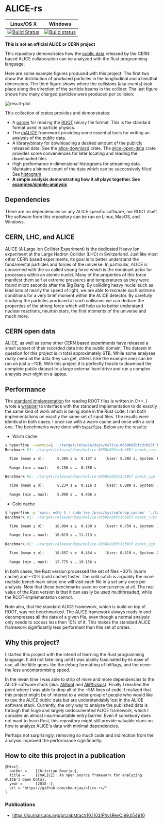 # ALICE-rs #

|Linux/OS X|Windows|
|:--------:|:-----:|
|[![Build Status](https://travis-ci.org/cbourjau/alice-rs.svg)](https://travis-ci.org/cbourjau/alice-rs)|[![Build status](https://ci.appveyor.com/api/projects/status/u7xxhg4x7h9mgpam?svg=true)](https://ci.appveyor.com/project/cbourjau/alice-rs)|

**This is not an official ALICE or CERN project**


This repository demonstrates how the [public data](http://opendata.cern.ch/collection/ALICE-Reconstructed-Data) released by the CERN based ALICE collaboration can be analyzed with the Rust programming language.

Here are some example figures produced with this project. The first two show the distribution of produced particles in the longitudinal and azimuthal dimensions. The third figure shows where the collisions (aka events) took place along the direction of the particle beams in the collider. The last figure shows how many charged particles were produced per collision:

![result-plot](./examples/simple-analysis/result.png)

This collection of crates provides and demonstrates:
* A [parser](https://github.com/cbourjau/alice-rs/tree/master/root-io) for reading the [ROOT](https://root.cern.ch/) binary file format. This is the standard format used in particle physics.
* The [mALICE](https://github.com/cbourjau/alice-rs/tree/master/malice) framework providing some essential tools for writing an analysis of the public data.
* A library/binary for downloading a desired amount of the publicly released data. See the [alice-download](https://github.com/cbourjau/alice-rs/tree/master/alice-download) crate. The [alice-open-data](https://github.com/cbourjau/alice-rs/tree/master/alice-open-data) crate provides some conveniences for later locating and reading the downloaded files
* High performance n-dimensional histograms for streaming data.
  Maintains a binned count of the data which can be successively filled. See [histogram](https://github.com/cbourjau/alice-rs/tree/master/histogram)
* **A  simple analysis demonstrating how it all plays together. See [examples/simple-analysis](https://github.com/cbourjau/alice-rs/tree/master/examples/simple-analysis)**

## Dependencies

There are no dependencies on any ALICE specific software, nor ROOT itself. The software from this repository can be run on Linux, MacOS, and Windows.

## CERN, LHC, and ALICE

ALICE (A Large Ion Collider Experiment) is the dedicated Heavy Ion experiment at the Large Hadron Collider (LHC) in Switzerland. Just like most other CERN based experiments, its goal is to better understand the fundamental particles and forces of the universe. In particular, ALICE is concerned with the so called strong force which is the dominant actor for processes within an atomic nuclei. Many of the properties of this force manifest them self at extreme pressures and temperatures as they were found micro seconds after the Big Bang. By colliding heavy nuclei such as lead ions at nearly the speed of light, we are able to recreate such extreme conditions for a very brief moment within the ALICE detector. By carefully studying the particles produced at such collisions we can deduce the properties of the strong force which will help us to better understand nuclear reactions, neutron stars, the first moments of the universe and much more.

## CERN open data

ALICE, as well as some other CERN based experiments have released a small subset of their recorded data into the public domain. The dataset in question for this project is in total approximately 6TB. While some analyses really need all the data they can get, others (like the example one) can be run on just a ~1GB. With this project it is perfectly feasile to download the complete public dataset to a large external hard drive and run a complex analysis over night on a laptop.

## Performance

The [standard implementation]((https://root.cern.ch/)) for reading ROOT files is written in C++. I wrote a [wrapper](https://github.com/cbourjau/alice-sys) to interface with the standard implementation to do exactly the same kind of work which is being done in the Rust code. I ran both implementations on exactly the same set of input files. The results were identical in both cases. I once ran with a warm cache and once with a cold one. The benchmarks were done with [`hyperfine`](https://github.com/sharkdp/hyperfine). Below are the results:

- Warm cache
``` bash
$ hyperfine --warmup=1 './target/release/deps/malice-0650b02bfc3cb85f bench_rust' './target/release/deps/malice-0650b02bfc3cb85f bench_cpp'
Benchmark #1: ./target/release/deps/malice-0650b02bfc3cb85f bench_rust

  Time (mean ± σ):      6.305 s ±  0.187 s    [User: 5.392 s, System: 0.909 s]
 
  Range (min … max):    6.156 s …  6.788 s
 
Benchmark #2: ./target/release/deps/malice-0650b02bfc3cb85f bench_cpp

  Time (mean ± σ):      8.234 s ±  0.116 s    [User: 6.888 s, System: 1.347 s]
 
  Range (min … max):    8.098 s …  8.406 s
```

- Cold cache

``` bash
$ hyperfine -p 'sync; echo 3 | sudo tee /proc/sys/vm/drop_caches' './target/release/deps/malice-0650b02bfc3cb85f bench_rust' './target/release/deps/malice-0650b02bfc3cb85f bench_cpp'
Benchmark #1: ./target/release/deps/malice-0650b02bfc3cb85f bench_rust

  Time (mean ± σ):     10.894 s ±  0.180 s    [User: 6.750 s, System: 1.348 s]
 
  Range (min … max):   10.619 s … 11.213 s
 
Benchmark #2: ./target/release/deps/malice-0650b02bfc3cb85f bench_cpp

  Time (mean ± σ):     18.557 s ±  0.464 s    [User: 8.519 s, System: 2.691 s]
 
  Range (min … max):   17.775 s … 19.156 s

```

In both cases, the Rust version processed the set of files ~30% (warm cache) and ~70% (cold cache) faster. The cold catch is arguably the more realistic bench mark since one will visit each file in a set only once per analysis. Note that these benchmarks used no concurrency at all. The real value of the Rust version is that it can easily be used multithreaded, while the ROOT-implementation cannot.

Note also, that the standard ALICE framework, which is build on top of ROOT, was not benchmarked. The ALICE framework always reads in and decompresses all the data of a given file, even though a normal analysis only needs to access less then 10% of it. This makes the standard ALICE framework significantly less performant than this set of crates.

<!-- ### Having a parallel io thread with a FIFO buffer -->
<!-- In the standard framework, each collision is read in from disk and processed sequentially. ALICE-rs does these two things in separate threads using `chan`'s MPMC model which even comes with a buffer finite buffer. This is something which I would have dreaded to do in c++. In Rust it turned out to be a piece of cake in Rust. -->

<!-- ### A high performance n-dimensional histogram -->
<!-- Another performace boost This project also implements an n-dimensional histogram, which appears to be significantly faster than ROOT's alternative. This becomes especially important if a histogram has to be filled in nested loops (which is the case in the example analysis). -->


## Why this project?

I started this project with the intend of learning the Rust programming language. It did not take long until I was plainly fascinated by its ease of use, all the little gems like the debug formatting of bitflags, and the never the less uncompromising speed. 

In the mean time I was able to strip of more and more dependencies to the ALICE software stack (aka. [AliRoot](https://github.com/alisw/AliRoot) and [AliPhysics](https://github.com/alisw/AliPhysics)). Finally I reached the point where I was able to drop all of the ~5M lines of code.
I realized that this project might be of interest to a wider group of people who would like to use the ALICE public data but are understandably lost in the ALICE software stack. Currently, the only way to analyze the published data is through that huge and largely undocumented ALICE framework, which I consider an almost insurmountable entry barrier. Even if somebody does not want to learn Rust, this repository might still provide valuable clues on how to analyze ALICE's data with minimal dependencies.

Perhaps not surprisingly, removing so much code and indirection from the analysis improved the performance significantly. 

## How to cite this project in a publication

```
@Misc{,
  author =    {Christian Bourjau},
  title =     {{mALICE}: An open source framework for analyzing ALICE's Open Data},
  year =      {2018--},
  url = "https://github.com/cbourjau/alice-rs/"
}
```

### Publications
- https://journals.aps.org/prc/abstract/10.1103/PhysRevC.99.054910
